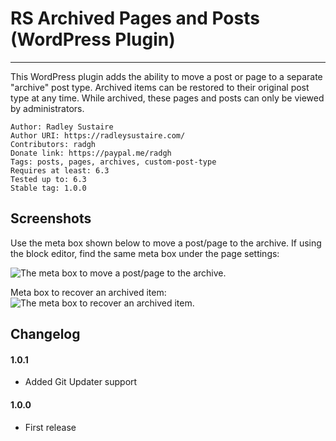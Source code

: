 # RS Archived Pages and Posts (WordPress Plugin)
---

This WordPress plugin adds the ability to move a post or page to a separate "archive" post type. Archived items can be restored to their original post type at any time. While archived, these pages and posts can only be viewed by administrators. 

    Author: Radley Sustaire
    Author URI: https://radleysustaire.com/
    Contributors: radgh
    Donate link: https://paypal.me/radgh
    Tags: posts, pages, archives, custom-post-type
    Requires at least: 6.3
    Tested up to: 6.3
    Stable tag: 1.0.0

## Screenshots ##

Use the meta box shown below to move a post/page to the archive. If using the block editor, find the same meta box under the page settings:

![The meta box to move a post/page to the archive.](https://s3.us-west-2.amazonaws.com/elasticbeanstalk-us-west-2-868470985522/ShareX/2023/08/chrome_2023-08-17_14-06-40.png)

Meta box to recover an archived item:
![The meta box to recover an archived item.](https://s3.us-west-2.amazonaws.com/elasticbeanstalk-us-west-2-868470985522/ShareX/2023/08/chrome_2023-08-17_14-07-23.png)

## Changelog ##

#### 1.0.1
* Added Git Updater support

#### 1.0.0
* First release
